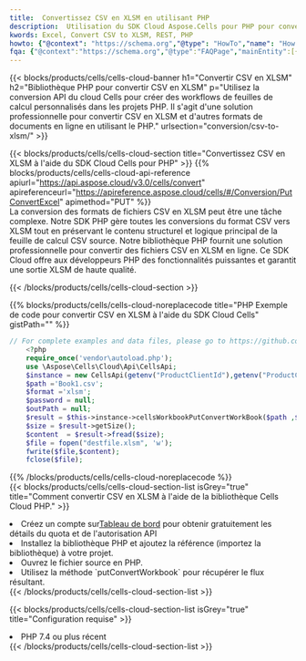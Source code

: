 ```yaml
---
title:  Convertissez CSV en XLSM en utilisant PHP
description:  Utilisation du SDK Cloud Aspose.Cells pour PHP pour convertir un fichier au format CSV en fichier au format XLSM.
kwords: Excel, Convert CSV to XLSM, REST, PHP
howto: {"@context": "https://schema.org","@type": "HowTo","name": "How to convert CSV to XLSM using the Cells Cloud PHP library.","description": "How to convert CSV to XLSM using the Cells Cloud PHP library.","image": {"@type": "ImageObject"},"url": "/php/conversion/csv-to-xlsm/","step": [{ "@type": "HowToStep","name": "How to convert CSV to XLSM using the Cells Cloud PHP library. step 1", "image": {"@type": "ImageObject",},"url": "/php/conversion/csv-to-xlsm/","text": "Register an account at <a href='https://dashboard.aspose.cloud/'>Dashboard</a> to get free API quota & authorization details",},{ "@type": "HowToStep","name": "How to convert CSV to XLSM using the Cells Cloud PHP library. step 1", "image": {"@type": "ImageObject",},"url": "/php/conversion/csv-to-xlsm/","text": "Install PHP library and add the reference (import the library) to your project.",},{ "@type": "HowToStep","name": "How to convert CSV to XLSM using the Cells Cloud PHP library. step 1", "image": {"@type": "ImageObject",},"url": "/php/conversion/csv-to-xlsm/","text": "Open the source file in PHP.",},{ "@type": "HowToStep","name": "How to convert CSV to XLSM using the Cells Cloud PHP library. step 1", "image": {"@type": "ImageObject",},"url": "/php/conversion/csv-to-xlsm/","text": "Use the `putConvertWorkbook` method to retrieve the resulting stream.",}, ],"supply": {"@type": "HowToSupply","name": "document"},"tool": [{"@type": "HowToTool","name": "phpstorm, Visual Studio Code, Eclipse"},{"@type": "HowToTool","name": "Aspose Cells"}],"totalTime": "PT6M"}
fqa: {"@context":"https://schema.org","@type":"FAQPage","mainEntity":[{"@type":"Question","name":"Why convert file formats in C# using REST API?","acceptedAnswer":{"@type":"Answer","text":"Documents are encoded in many ways, and some files may be incompatible with the software you use. To open and read such files, just convert them to appropriate file formats.<br/><ol><li>Install .NET SDK and add the reference (import the library) to your project.</li><li>Open the source file in C# using REST API.</li><li>Call the PutConvertWorkbookRequest() method, passing an output filename with required extension.</li><li>Get the result of conversion as a separate file.</li></ol>"}},{"@type":"Question","name":"What file formats can I convert with your C# library?","acceptedAnswer":{"@type":"Answer","text":"We support a variety of file formats for conversion using .NET library, including XLSX, Excel, xls , PDF, CSV, HTML, Markdown, XML, PNG, JPG, TIFF, Json, TXT and many more."}},{"@type":"Question","name":"What is the maximum allowed file size for conversion using this .NET library?","acceptedAnswer":{"@type":"Answer","text":"There are no file size limits for format conversions using .NET library."}}]}
---
```

{{< blocks/products/cells/cells-cloud-banner h1="Convertir CSV en XLSM" h2="Bibliothèque PHP pour convertir CSV en XLSM" p="Utilisez la conversion API du cloud Cells pour créer des workflows de feuilles de calcul personnalisés dans les projets PHP. Il s\'agit d\'une solution professionnelle pour convertir CSV en XLSM et d\'autres formats de documents en ligne en utilisant le PHP." urlsection="conversion/csv-to-xlsm/" >}}

{{< blocks/products/cells/cells-cloud-section title="Convertissez CSV en XLSM à l\'aide du SDK Cloud Cells pour PHP" >}}
{{% blocks/products/cells/cells-cloud-api-reference apiurl="https://api.aspose.cloud/v3.0/cells/convert" apireferenceurl="https://apireference.aspose.cloud/cells/#/Conversion/PutConvertExcel" apimethod="PUT" %}}
<br/>
La conversion des formats de fichiers CSV en XLSM peut être une tâche complexe. Notre SDK PHP gère toutes les conversions du format CSV vers XLSM tout en préservant le contenu structurel et logique principal de la feuille de calcul CSV source. Notre bibliothèque PHP fournit une solution professionnelle pour convertir des fichiers CSV en XLSM en ligne. Ce SDK Cloud offre aux développeurs PHP des fonctionnalités puissantes et garantit une sortie XLSM de haute qualité.

{{< /blocks/products/cells/cells-cloud-section >}}

{{% blocks/products/cells/cells-cloud-noreplacecode title="PHP Exemple de code pour convertir CSV en XLSM à l\'aide du SDK Cloud Cells" gistPath="" %}}
 
```php
// For complete examples and data files, please go to https://github.com/aspose-cells-cloud/aspose-cells-cloud-php/
    <?php
    require_once('vendor\autoload.php');
    use \Aspose\Cells\Cloud\Api\CellsApi;
    $instance = new CellsApi(getenv("ProductClientId"),getenv("ProductClientSecret"));
    $path ='Book1.csv';    
    $format ='xlsm';
    $password = null;
    $outPath = null;      
    $result = $this->instance->cellsWorkbookPutConvertWorkBook($path ,$format, $password,  $outPath);
    $size = $result->getSize();
    $content  = $result->fread($size);
    $file = fopen("destfile.xlsm", 'w');
    fwrite($file,$content);
    fclose($file);
```
 
{{% /blocks/products/cells/cells-cloud-noreplacecode %}}
<br/>
{{< blocks/products/cells/cells-cloud-section-list isGrey="true" title="Comment convertir CSV en XLSM à l\'aide de la bibliothèque Cells Cloud PHP." >}}
<li> Créez un compte sur<a href="https://dashboard.aspose.cloud/">Tableau de bord</a> pour obtenir gratuitement les détails du quota et de l'autorisation API</li>
<li>Installez la bibliothèque PHP et ajoutez la référence (importez la bibliothèque) à votre projet.</li>
<li>Ouvrez le fichier source en PHP.</li>
<li>Utilisez la méthode `putConvertWorkbook` pour récupérer le flux résultant.</li>
{{< /blocks/products/cells/cells-cloud-section-list >}}

{{< blocks/products/cells/cells-cloud-section-list isGrey="true" title="Configuration requise" >}}
<li>PHP 7.4 ou plus récent</li>
{{< /blocks/products/cells/cells-cloud-section-list >}}
